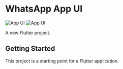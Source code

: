 # WhatsApp App UI

![App UI](https://user-images.githubusercontent.com/16510597/103358889-504d2300-4ae9-11eb-886b-effbee0d7782.jpg)
![App UI](https://user-images.githubusercontent.com/16510597/103358917-5e9b3f00-4ae9-11eb-90ee-1f48568fb20e.jpg)

A new Flutter project.
  
## Getting Started

This project is a starting point for a Flutter application.


